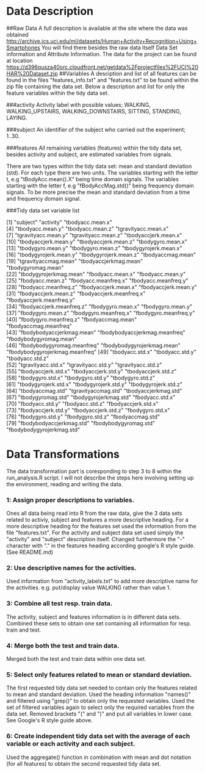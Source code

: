 Data Description
===================
##Raw Data
A full description is available at the site where the data was obtained 
http://archive.ics.uci.edu/ml/datasets/Human+Activity+Recognition+Using+Smartphones
You will find there besides the raw data itself Data Set information and Attribute Information. 
The data for the project can be found at location 
https://d396qusza40orc.cloudfront.net/getdata%2Fprojectfiles%2FUCI%20HAR%20Dataset.zip 
##Variables
A desciption and list of all features can be found in the files "features_info.txt" and "features.txt" to be found 
within the zip file containing the data set. Below a description and list for only the feature variables within the tidy data set. 

###activity
Activity label with possible values; WALKING, WALKING_UPSTAIRS, WALKING_DOWNSTAIRS, 
SITTING, STANDING, LAYING.

###subject
An identifier of the subject who carried out the experiment; 1..30.

###features
All remaining variables (features) within the tidy data set, besides activity and subject, are estimated variables from signals. 

There are two types within the tidy data set: mean and standard deviation (std).
For each type there are two units. The variables starting with the letter t, e.g "tBodyAcc.mean().X" being time domain signals.
The variables starting with the letter f, e.g "fBodyAccMag.std()" being frequency domain signals. To be more precise the mean and standard deviation from a time and frequency domain signal.

###Tidy data set variable list

 
[1] "subject"                       "activity"                      "tbodyacc.mean.x"              
 [4] "tbodyacc.mean.y"               "tbodyacc.mean.z"               "tgravityacc.mean.x"           
 [7] "tgravityacc.mean.y"            "tgravityacc.mean.z"            "tbodyaccjerk.mean.x"          
[10] "tbodyaccjerk.mean.y"           "tbodyaccjerk.mean.z"           "tbodygyro.mean.x"             
[13] "tbodygyro.mean.y"              "tbodygyro.mean.z"              "tbodygyrojerk.mean.x"         
[16] "tbodygyrojerk.mean.y"          "tbodygyrojerk.mean.z"          "tbodyaccmag.mean"             
[19] "tgravityaccmag.mean"           "tbodyaccjerkmag.mean"          "tbodygyromag.mean"            
[22] "tbodygyrojerkmag.mean"         "fbodyacc.mean.x"               "fbodyacc.mean.y"              
[25] "fbodyacc.mean.z"               "fbodyacc.meanfreq.x"           "fbodyacc.meanfreq.y"          
[28] "fbodyacc.meanfreq.z"           "fbodyaccjerk.mean.x"           "fbodyaccjerk.mean.y"          
[31] "fbodyaccjerk.mean.z"           "fbodyaccjerk.meanfreq.x"       "fbodyaccjerk.meanfreq.y"      
[34] "fbodyaccjerk.meanfreq.z"       "fbodygyro.mean.x"              "fbodygyro.mean.y"             
[37] "fbodygyro.mean.z"              "fbodygyro.meanfreq.x"          "fbodygyro.meanfreq.y"         
[40] "fbodygyro.meanfreq.z"          "fbodyaccmag.mean"              "fbodyaccmag.meanfreq"         
[43] "fbodybodyaccjerkmag.mean"      "fbodybodyaccjerkmag.meanfreq"  "fbodybodygyromag.mean"        
[46] "fbodybodygyromag.meanfreq"     "fbodybodygyrojerkmag.mean"     "fbodybodygyrojerkmag.meanfreq"
[49] "tbodyacc.std.x"                "tbodyacc.std.y"                "tbodyacc.std.z"               
[52] "tgravityacc.std.x"             "tgravityacc.std.y"             "tgravityacc.std.z"            
[55] "tbodyaccjerk.std.x"            "tbodyaccjerk.std.y"            "tbodyaccjerk.std.z"           
[58] "tbodygyro.std.x"               "tbodygyro.std.y"               "tbodygyro.std.z"              
[61] "tbodygyrojerk.std.x"           "tbodygyrojerk.std.y"           "tbodygyrojerk.std.z"          
[64] "tbodyaccmag.std"               "tgravityaccmag.std"            "tbodyaccjerkmag.std"          
[67] "tbodygyromag.std"              "tbodygyrojerkmag.std"          "fbodyacc.std.x"               
[70] "fbodyacc.std.y"                "fbodyacc.std.z"                "fbodyaccjerk.std.x"           
[73] "fbodyaccjerk.std.y"            "fbodyaccjerk.std.z"            "fbodygyro.std.x"              
[76] "fbodygyro.std.y"               "fbodygyro.std.z"               "fbodyaccmag.std"              
[79] "fbodybodyaccjerkmag.std"       "fbodybodygyromag.std"          "fbodybodygyrojerkmag.std" 

Data Transformations
===================

The data transformation part is coresponding to step 3 to 8 within the run_analysis.R script. 
I will not describe the steps here involving setting up the environment, reading and writing the data.

### 1: Assign proper descriptions to variables.

Ones all data being read into R from the raw data, give the 3 data sets related to activiy, subject and features a
more descriptive heading. For a more descriptive heading for the features set used the information from the file "features.txt".
For the activity and subject data set used simply the "activity" and "subject" description itself. 
Changed furthermore the "-" character with "." in the features heading according google's R style guide. (See README.md)

### 2: Use descriptive names for the activities.

Used information from "activity_labels.txt" to add more descriptive name for the activities. 
e.g. put/display value WALKING rather than value 1.

### 3: Combine all test resp. train data.

The activity, subject and features information is in different data sets. Combined these sets to obtain one set containing all information for resp. train and test.

### 4: Merge both the test and train data.

Merged both the test and train data within one data set. 

### 5: Select only features related to mean or standard deviation.

The first requested tidy data set needed to contain only the features related to mean and standard deviation. 
Used the heading information "names()" and filtered using "grep()" to obtain only the requested variables. 
Used the set of filtered variables again to select only the required variables from the data set.
Removed brackets "(" and ")" and put all variables in lower case. See Google's R style guide above.

### 6: Create independent tidy data set with the average of each variable or each activity and each subject.

Used the aggregate() function in combination with mean and dot notation (for all features) to obtain the second requested tidy
data set.  


  
  

  
 

 
